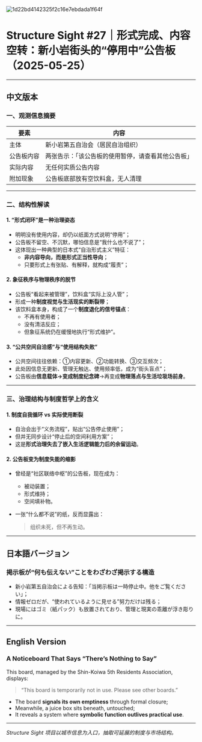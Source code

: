 ![1d22bd4142325f2c16e7ebdada1f64f](https://github.com/user-attachments/assets/e854d866-0faa-4067-8c87-1163ed95345c)

# Structure Sight #27｜形式完成、内容空转：新小岩街头的“停用中”公告板（2025-05-25）

---

## 中文版本

### 一、观测信息摘要

| 要素          | 内容                                           |
|---------------|------------------------------------------------|
| 主体          | 新小岩第五自治会（居民自治组织）                  |
| 公告板内容    | 两张告示：「该公告板的使用暂停，请查看其他公告板」   |
| 实际内容      | 无任何实质公告内容                              |
| 附加现象      | 公告板底部放有空饮料盒，无人清理                   |

---

### 二、结构性解读

#### 1. **“形式闭环”是一种治理姿态**
- 明明没有使用内容，却仍以纸面方式说明“停用”；
- 公告板不留空、不沉默，哪怕信息是“我什么也不说了”；
- 这体现出一种典型的日本式“自治形式主义”特征：
  - **非内容导向，而是形式正当性导向**；
  - 只要形式上有张贴、有解释，就构成“履责”；

#### 2. **象征秩序与物理秩序的脱节**
- 公告板“看起来被管理”，饮料盒“实际上没人管”；
- 形成一种**制度视觉与生活现实的断裂带**；
- 该饮料盒本身，构成了一个**制度退化的信号锚点**：
  - 不再有使用者；
  - 没有清洁反应；
  - 但象征系统仍在缓慢地执行“形式维护”。

#### 3. **“公共空间自洽感”与“使用结构失败”**
- 公共空间往往依赖：①内容更新、②功能转换、③交互频次；
- 此处因信息无更新、管理无触达、使用频率低，成为“街头盲点”；
- 公告板由**信息载体→变成制度纪念碑**→再变成**物理落点与生活垃圾场前身**。

---

### 三、治理结构与制度哲学上的含义

#### 1. **制度自我循环 vs 实际使用断裂**
- 自治会出于“义务流程”，贴出“公告停止使用”；
- 但并无同步设计“停止后的空间利用方案”；
- 这是**形式治理失去了嵌入生活逻辑能力后的余留运动**。

#### 2. **公告板变为制度失能的缩影**
- 曾经是“社区联络中枢”的公告板，现在成为：
  - 被动装置；
  - 形式维持；
  - 空间填补物。

- 一张“什么都不说”的纸，反而显露出：
  > 组织未死，但不再生动。

---

## 日本語バージョン

### 掲示板が“何も伝えない”ことをわざわざ掲示する構造

- 新小岩第五自治会による告知：「当掲示板は一時停止中。他をご覧ください」；
- 情報ゼロだが、“使われているように見せる”努力だけは残る；
- 現場にはゴミ（紙パック）も放置されており、管理と現実の乖離が浮き彫りに。

---

## English Version

### A Noticeboard That Says “There’s Nothing to Say”

This board, managed by the Shin-Koiwa 5th Residents Association, displays:
> “This board is temporarily not in use. Please see other boards.”

- The board **signals its own emptiness** through formal closure;
- Meanwhile, a juice box sits beneath, untouched;
- It reveals a system where **symbolic function outlives practical use**.

---

*Structure Sight 项目以城市信息为入口，抽取可延展的制度与市场结构。*
